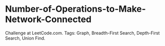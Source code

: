 # Number-of-Operations-to-Make-Network-Connected
Challenge at LeetCode.com. Tags: Graph, Breadth-First Search, Depth-First Search, Union Find.
